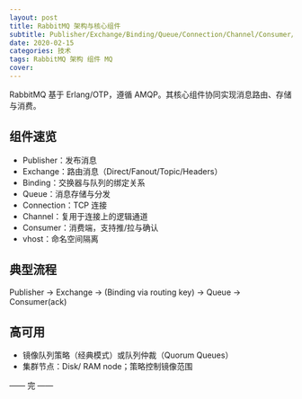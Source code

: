 ```yaml
---
layout: post
title: RabbitMQ 架构与核心组件
subtitle: Publisher/Exchange/Binding/Queue/Connection/Channel/Consumer/vhost
date: 2020-02-15
categories: 技术
tags: RabbitMQ 架构 组件 MQ
cover: 
---
```


RabbitMQ 基于 Erlang/OTP，遵循 AMQP。其核心组件协同实现消息路由、存储与消费。

## 组件速览
- Publisher：发布消息
- Exchange：路由消息（Direct/Fanout/Topic/Headers）
- Binding：交换器与队列的绑定关系
- Queue：消息存储与分发
- Connection：TCP 连接
- Channel：复用于连接上的逻辑通道
- Consumer：消费端，支持推/拉与确认
- vhost：命名空间隔离

## 典型流程
Publisher → Exchange → (Binding via routing key) → Queue → Consumer(ack)

## 高可用
- 镜像队列策略（经典模式）或队列仲裁（Quorum Queues）
- 集群节点：Disk/ RAM node；策略控制镜像范围

—— 完 ——


